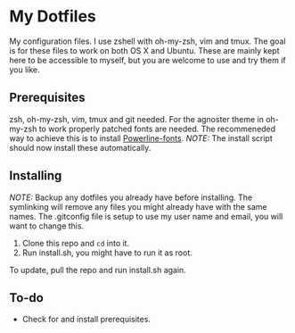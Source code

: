 # My Dotfiles
My configuration files. I use zshell with oh-my-zsh, vim and tmux. The goal is for these files to work on both OS X and Ubuntu. These are mainly kept here to be accessible to myself, but you are welcome to use and try them if you like.

## Prerequisites
zsh, oh-my-zsh, vim, tmux and git needed. 
For the agnoster theme in oh-my-zsh to work properly patched fonts are needed. The recommeneded way to achieve this is to install [Powerline-fonts](https://github.com/powerline/fonts).
_NOTE:_ The install script should now install these automatically.

## Installing
_NOTE:_ Backup any dotfiles you already have before installing. The symlinking will remove any files you might already have with the same names.
The .gitconfig file is setup to use my user name and email, you will want to change this.
1. Clone this repo and `cd` into it.
2. Run install.sh, you might have to run it as root.

To update, pull the repo and run install.sh again.

## To-do
* Check for and install prerequisites.
